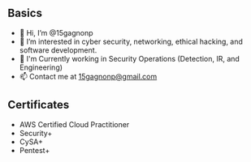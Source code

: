 
## Basics
- 👋 Hi, I’m @15gagnonp
- 👀 I’m interested in cyber security, networking, ethical hacking, and software development.
- 🌱 I'm Currently working in Security Operations (Detection, IR, and Engineering)
- 📫 Contact me at 15gagnonp@gmail.com

## Certificates
- AWS Certified Cloud Practitioner
- Security+
- CySA+
- Pentest+

<!---
15gagnonp/15gagnonp is a ✨ special ✨ repository because its `README.md` (this file) appears on your GitHub profile.
You can click the Preview link to take a look at your changes.
--->
